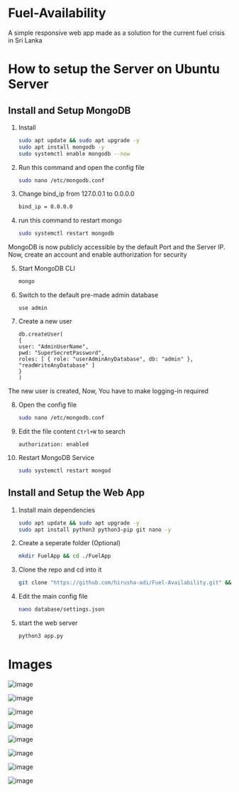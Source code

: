 # Fuel-Availability

A simple responsive web app made as a solution for the current fuel crisis in Sri Lanka

# How to setup the Server on Ubuntu Server

## Install and Setup MongoDB

1. Install

    ```bash
    sudo apt update && sudo apt upgrade -y
    sudo apt install mongodb -y
    sudo systemctl enable mongodb --now
    ```

2. Run this command and open the config file

    ```bash
    sudo nano /etc/mongodb.conf
    ```

3. Change bind_ip from 127.0.0.1 to 0.0.0.0

    ```bash
    bind_ip = 0.0.0.0
    ```

4. run this command to restart mongo

    ```bash
    sudo systemctl restart mongodb
    ```

MongoDB is now publicly accessible by the default Port and the Server IP. Now, create an account and enable authorization for security

5. Start MongoDB CLI

    ```bash
    mongo
    ```

6. Switch to the default pre-made admin database

    ```
    use admin
    ````

7. Create a new user

    ```
    db.createUser(
    {
    user: "AdminUserName",
    pwd: "SuperSecretPassword",
    roles: [ { role: "userAdminAnyDatabase", db: "admin" }, "readWriteAnyDatabase" ]
    }
    )
    ```

The new user is created, Now, You have to make logging-in required

8. Open the config file

    ```bash
    sudo nano /etc/mongodb.conf
    ```

9. Edit the file content `Ctrl+W` to search

    ```
    authorization: enabled
    ```

10. Restart MongoDB Service

    ```bash
    sudo systemctl restart mongod
    ```

## Install and Setup the Web App

1. Install main dependencies

    ```bash
    sudo apt update && sudo apt upgrade -y
    sudo apt install python3 python3-pip git nano -y
    ```

2. Create a seperate folder (Optional)

    ```bash
    mkdir FuelApp && cd ./FuelApp
    ```

3. Clone the repo and cd into it

    ```bash
    git clone "https://github.com/hirusha-adi/Fuel-Availability.git" && cd ./Fuel-Availability
    ```

4. Edit the main config file

    ```bash
    nano database/settings.json
    ```

5. start the web server

    ```bash
    python3 app.py
    ```
    
# Images

![image](https://user-images.githubusercontent.com/36286877/182191521-b47fbd96-4c22-4752-b01e-4ad668a080d4.png)

![image](https://user-images.githubusercontent.com/36286877/182191535-ed62cbb3-387f-43ae-add9-c18e19758f99.png)

![image](https://user-images.githubusercontent.com/36286877/182191507-785eab6c-b422-446e-9f9b-d1619ed32bb9.png)

![image](https://user-images.githubusercontent.com/36286877/182191551-bd3f6193-244c-4203-9ce6-9cb83da2b10f.png)

![image](https://user-images.githubusercontent.com/36286877/182191562-ac7218ee-0f69-413e-928d-ff716e45ada0.png)

![image](https://user-images.githubusercontent.com/36286877/182191588-8886bb8c-01b3-473e-b31b-167b3e951f02.png)

![image](https://user-images.githubusercontent.com/36286877/182191626-5bf86c88-b3a2-4f30-b6db-29d7127d96d6.png)

![image](https://user-images.githubusercontent.com/36286877/182191478-06ac7e85-e648-451e-ada0-25b0b0483c69.png)
